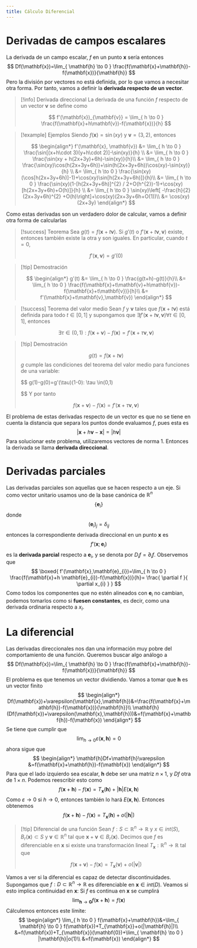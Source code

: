 ```yaml
---
title: Cálculo Diferencial
---
```

# Derivadas de campos escalares
La derivada de un campo escalar, $f$ en un punto $\mathbf{x}$ sería entonces
$$
Df(\mathbf{x})=\lim_{ \mathbf{h} \to 0 } \frac{f(\mathbf{x}+\mathbf{h})-f(\mathbf{x})}{\mathbf{h}} 
$$
Pero la división por vectores no está definida, por lo que vamos a necesitar otra forma.
Por tanto, vamos a definir la **derivada respecto de un vector**.

> [!info] Derivada direccional
> La derivada de una función $f$ respecto de un vector $\mathbf{v}$ se define como
> 
> $$
> f'(\mathbf{x})_{\mathbf{v}} = \lim_{ h \to 0 } \frac{f(\mathbf{x}+h\mathbf{v})-f(\mathbf{x})}{h} 
> $$

> [!example] Ejemplos
> Siendo $f(\mathbf{x})=\sin(xy)$ y $\mathbf{v}=(3,2)$, entonces
> 
> $$
> \begin{align*}
> f'(\mathbf{x}, \mathbf{v}) &= \lim_{ h \to 0 } \frac{\sin[(x+h\cdot 3)(y+h\cdot 2)]-\sin(xy)}{h} \\
> &= \lim_{ h \to 0 } \frac{\sin(xy + h(2x+3y)+6h)-\sin(xy)}{h}\\
> &= \lim_{ h \to 0 } \frac{\sin(xy)\cos(h(2x+3y+6h))+\sin(h(2x+3y+6h))\cos(xy)-\sin(xy)}{h} \\
> &= \lim_{ h \to 0 } \frac{\sin(xy)(\cos[h(2x+3y+6h)]-1)+\cos(xy)\sin[h(2x+3y+6h)]}{h}\\
> &= \lim_{ h \to 0 } \frac{\sin(xy)(1-[h(2x+3y+6h)]^{2} / 2+O(h^{2})-1)+\cos(xy)[h(2x+3y+6h)+O(h)]}{h} \\
> &= \lim_{ h \to 0 } \sin(xy)\left[ -\frac{h}{2}(2x+3y+6h)^{2} +O(h)\right]+\cos(xy)(2x+3y+6h+O(1))\\
> &= \cos(xy)(2x+3y)
> \end{align*}
> $$

Como estas derivadas son un verdadero dolor de calcular, vamos a definir otra forma de calcularlas

> [!success] Teorema
> Sea $g(t)=f(\mathbf{x}+t\mathbf{v})$. Si $g'(t)$ o $f'(\mathbf{x}+t\mathbf{v}, \mathbf{v})$ existe, entonces también existe la otra y son iguales. En particular, cuando $t=0$,
> 
> $$
> f'(\mathbf{x},\mathbf{v})=g'(0)
> $$

> [!tip] Demostración
> 
> $$
> \begin{align*}
> g'(t) &= \lim_{ h \to 0 } \frac{g(t+h)-g(t)}{h}\\
> &= \lim_{ h \to 0 } \frac{f(\mathbf{x}+t\mathbf{v}+h\mathbf{v})-f(\mathbf{x}+t\mathbf{v})}{h}\\
> &= f'(\mathbf{x}+t\mathbf{v},\mathbf{v})
> \end{align*}
> $$

> [!success] Teorema del valor medio
> Sean $f$ y $\mathbf{v}$ tales que $f(\mathbf{x}+t\mathbf{v})$ está definida para todo $t\in [0,1]$ y supongamos que $\exists f'(\mathbf{x}+t\mathbf{v},\mathbf{v}) \forall t\in [0,1]$, entonces
> 
> $$
> \exists \tau \in(0,1):f(\mathbf{x}+\mathbf{v})-f(\mathbf{x})=f'(\mathbf{x}+\tau \mathbf{v},\mathbf{v})
> $$
> 

 > [!tip] Demostración
 > 
 > $$
> g(t)=f(\mathbf{x}+t\mathbf{v})
> $$
> $g$ cumple las condiciones del teorema del valor medio para funciones de una variable:
> 
> $$
> g(1)-g(0)=g'(\tau)(1-0): \tau \in(0,1)
> 
> $$
> Y por tanto
> 
> $$
> f(\mathbf{x}+\mathbf{v})-f(\mathbf{x})=f'(\mathbf{x}+\tau \mathbf{v},\mathbf{v})
> $$

El problema de estas derivadas respecto de un vector es que no se tiene en cuenta la distancia que separa los puntos donde evaluamos $f$, pues esta es
$$
\lvert \mathbf{x}+h\mathbf{v}-\mathbf{x} \rvert =\lvert h\mathbf{v} \rvert 
$$
Para solucionar este problema, utilizaremos vectores de norma $1$. Entonces la derivada se llama **derivada direccional**.

# Derivadas parciales
Las derivadas parciales son aquellas que se hacen respecto a un eje. Si como vector unitario usamos uno de la base canónica de $\mathbb{R}^{n}$
$$
\{ \mathbf{e}_{i} \}
$$
donde
$$
(\mathbf{e}_{i})_{j}=\delta_{ij}
$$
entonces la correspondiente derivada direccional en un punto $\mathbf{x}$ es
$$
f'(\mathbf{x};\mathbf{e}_{i})
$$
es la **derivada parcial** respecto a $\mathbf{e}_{i}$, y se denota por $D_{i}f=\partial_{i}f$.
Observemos que
$$
\boxed{
f'(\mathbf{x},\mathbf{e}_{i})=\lim_{ h \to 0 } \frac{f(\mathbf{x}+h \mathbf{e}_{i})-f(\mathbf{x})}{h}= \frac{ \partial f }{ \partial x_{i} } 
}
$$
Como todos los componentes que no estén alineados con $\mathbf{e}_{i}$ no cambian, podemos tomarlos como si **fuesen constantes**, es decir, como una derivada ordinaria respecto a $x_{i}$.
# La diferencial
Las derivadas direccionales nos dan una información muy pobre del comportamiento de una función. Queremos buscar algo análogo a
$$
Df(\mathbf{x})=\lim_{ \mathbf{h} \to 0 } \frac{f(\mathbf{x}+\mathbf{h})-f(\mathbf{x})}{\mathbf{h}} 
$$
El problema es que tenemos un vector dividiendo. Vamos a tomar que $\mathbf{h}$ es un vector finito
$$
\begin{align*}
Df(\mathbf{x})+\varepsilon(\mathbf{x},\mathbf{h})&=\frac{f(\mathbf{x}+\mathbf{h})-f(\mathbf{x})}{\mathbf{h}}\\
\mathbf{h}(Df(\mathbf{x})+\varepsilon(\mathbf{x},\mathbf{h}))&=f(\mathbf{x}+\mathbf{h})-f(\mathbf{x})
\end{align*}
$$
Se tiene que cumplir que
$$
\lim_{ h \to 0 } \varepsilon(\mathbf{x},\mathbf{h})=0 
$$
ahora sigue que
$$
\begin{align*}
\mathbf{h}Df+\mathbf{h}\varepsilon &=f(\mathbf{x}+\mathbf{h})-f(\mathbf{x})
\end{align*}
$$
Para que el lado izquierdo sea escalar, $\mathbf{h}$ debe ser una matriz $n\times 1$, y $Df$ otra de $1\times n$. Podemos reescribir esto como
$$
f(\mathbf{x}+\mathbf{h})-f(\mathbf{x})=T_{\mathbf{x}}(\mathbf{h})+|\mathbf{h}|E(\mathbf{x},\mathbf{h})
$$
Como $\varepsilon\to {0}$ si $h\to 0$, entonces también lo hará $E(\mathbf{x},\mathbf{h})$. Entonces obtenemos
$$
f(\mathbf{x}+\mathbf{h})-f(\mathbf{x})=T_{\mathbf{x}}(\mathbf{h})+o(|\mathbf{h}|)
$$

> [!tip] Diferencial de una función
> Sean $f:S\subset \mathbb{R}^n\to \mathbb{R}$ y $x \in int(S)$, $B_{r}(\mathbf{x})\subset S$ y $\mathbf{v}\in \mathbb{R}^{n}$ tal que $\mathbf{x}+\mathbf{v}\in B_{r}(\mathbf{x})$.
> Decimos que $f$ es diferenciable en $\mathbf{x}$ si existe una transformación lineal $T_{\mathbf{x}}:\mathbb{R}^{n}\to \mathbb{R}$ tal que
> 
> $$
> f(\mathbf{x}+\mathbf{v})-f(\mathbf{x})=T_{\mathbf{x}}(\mathbf{v})+o(|\mathbf{v}|)
> $$

Vamos a ver si la diferencial es capaz de detectar discontinuidades.
Supongamos que $f:D\subset \mathbb{R}^n\to \mathbb{R}$ es diferenciable en $\mathbf{x}\in int(D)$. Veamos si esto implica continuidad en $\mathbf{x}$:
Si $f$ es continua en $\mathbf{x}$ se cumplirá
$$
\lim_{ \mathbf{h} \to \mathbf{0} } f(\mathbf{x}+\mathbf{h})=f(\mathbf{x})
$$
Cálculemos entonces este límite:
$$
\begin{align*}
\lim_{ h \to 0 } f(\mathbf{x}+\mathbf{h})&=\lim_{ \mathbf{h} \to 0 } f(\mathbf{x})+T_{\mathbf{x}}+o(|\mathbf{h}|)\\
&=f(\mathbf{x})+T_{\mathbf{x}}(\mathbf{0})+\lim_{ \mathbf{h} \to 0 } |\mathbf{h}|o(1)\\
&=f(\mathbf{x})
\end{align*}
$$
